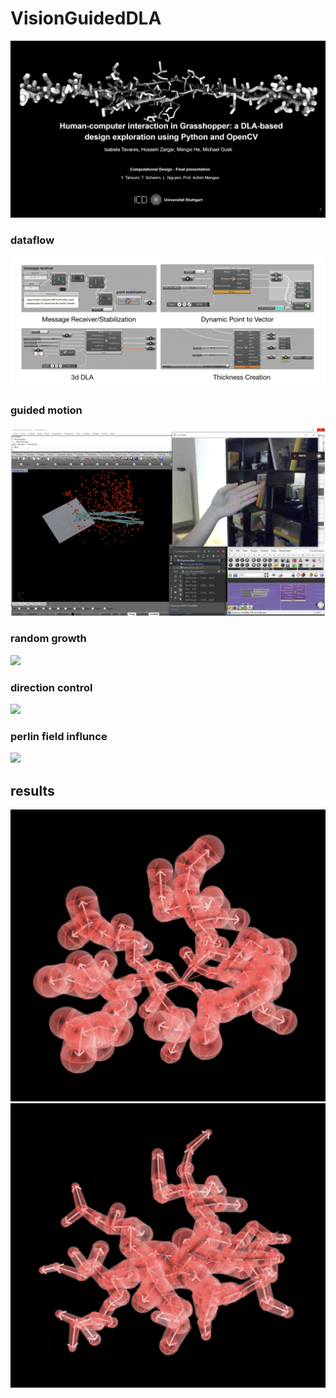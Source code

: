 # VisionGuidedDLA
![](imgs/title.PNG)

### dataflow
![](imgs/dataflow.png)

### guided motion
![](imgs/handGuidedMotion.png)

### random growth
![](imgs/RandomGrowth.gif)

### direction control
![](imgs/direction.gif)

### perlin field influnce
![](imgs/perlinField.gif)
  
## results
![](imgs/results1.png) ![](imgs/results2.png)
